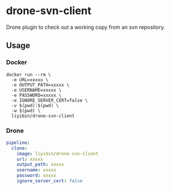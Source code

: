 # drone-svn-client

Drone plugin to check out a working copy from an svn repository.

## Usage

### Docker

```shell
docker run --rm \
  -e URL=xxxxx \
  -e OUTPUT_PATH=xxxxx \
  -e USERNAME=xxxxx \
  -e PASSWORD=xxxxx \
  -e IGNORE_SERVER_CERT=false \
  -v $(pwd):$(pwd) \
  -w $(pwd) \
  liyibin/drone-svn-client
```

### Drone

```yaml
pipeline:
  clone:
    image: liyibin/drone-svn-client
    url: xxxxx
    output_path: xxxxx
    username: xxxxx
    password: xxxxx
    ignore_server_cert: false
```
